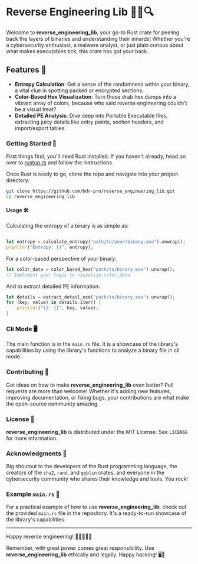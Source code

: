 # Reverse Engineering Lib 🕵️‍♂️🔍

Welcome to **reverse_engineering_lib**, your go-to Rust crate for peeling back the layers of binaries and understanding their innards! Whether you're a cybersecurity enthusiast, a malware analyst, or just plain curious about what makes executables tick, this crate has got your back. 

## Features 🌟

- **Entropy Calculation**: Get a sense of the randomness within your binary, a vital clue in spotting packed or encrypted sections.
- **Color-Based Hex Visualization**: Turn those drab hex dumps into a vibrant array of colors, because who said reverse engineering couldn't be a visual treat?
- **Detailed PE Analysis**: Dive deep into Portable Executable files, extracting juicy details like entry points, section headers, and import/export tables.

### Getting Started 🚀

First things first, you'll need Rust installed. If you haven't already, head on over to [rustup.rs](https://rustup.rs/) and follow the instructions.

Once Rust is ready to go, clone the repo and navigate into your project directory:

```bash
git clone https://github.com/bdr-pro/reverse_engineering_lib.git
cd reverse_engineering_lib
```

#### Usage 🛠

Calculating the entropy of a binary is as simple as:

```rust

let entropy = calculate_entropy("path/to/your/binary.exe").unwrap();
println!("Entropy: {}", entropy);
```

For a color-based perspective of your binary:

```rust
let color_data = color_based_hex("path/to/binary.exe").unwrap();
// Implement your logic to visualize color_data
```

And to extract detailed PE information:

```rust
let details = extract_detail_exe("path/to/binary.exe").unwrap();
for (key, value) in details.iter() {
    println!("{}: {}", key, value);
}
```

### Cli Mode 🖥️

The main function is in the `main.rs` file. It is a showcase of the library's capabilities by using the library's functions to analyze a binary file in cli mode.

### Contributing 🤝

Got ideas on how to make **reverse_engineering_lib** even better? Pull requests are more than welcome! Whether it's adding new features, improving documentation, or fixing bugs, your contributions are what make the open-source community amazing.

### License 📜

**reverse_engineering_lib** is distributed under the MIT License. See `LICENSE` for more information.

### Acknowledgments 💖

Big shoutout to the developers of the Rust programming language, the creators of the `sha2`, `rand`, and `goblin` crates, and everyone in the cybersecurity community who shares their knowledge and tools. You rock!

### Example `main.rs` 📂

For a practical example of how to use **reverse_engineering_lib**, check out the provided `main.rs` file in the repository. It's a ready-to-run showcase of the library's capabilities.

---

Happy reverse engineering! 🚀👨‍💻👩‍💻

Remember, with great power comes great responsibility. Use **reverse_engineering_lib** ethically and legally. Happy hacking! 🖥️🔐